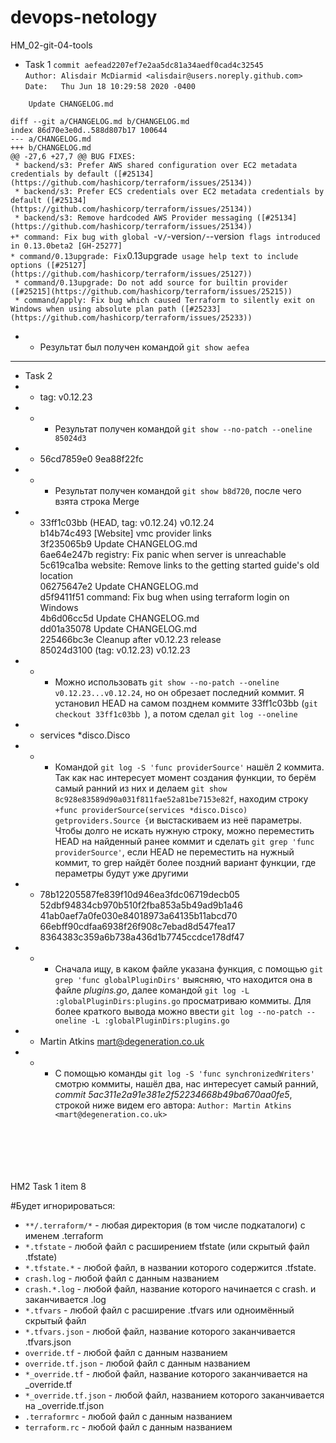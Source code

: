 # devops-netology
HM_02-git-04-tools
- Task 1
`commit aefead2207ef7e2aa5dc81a34aedf0cad4c32545` <br />
`Author: Alisdair McDiarmid <alisdair@users.noreply.github.com>` <br />
`Date:   Thu Jun 18 10:29:58 2020 -0400` <br />

`    Update CHANGELOG.md` <br />

`diff --git a/CHANGELOG.md b/CHANGELOG.md` <br />
`index 86d70e3e0d..588d807b17 100644` <br />
`--- a/CHANGELOG.md` <br />
`+++ b/CHANGELOG.md` <br />
`@@ -27,6 +27,7 @@ BUG FIXES:` <br />
` * backend/s3: Prefer AWS shared configuration over EC2 metadata credentials by default ([#25134](https://github.com/hashicorp/terraform/issues/25134))` <br />
` * backend/s3: Prefer ECS credentials over EC2 metadata credentials by default ([#25134](https://github.com/hashicorp/terraform/issues/25134))` <br />
` * backend/s3: Remove hardcoded AWS Provider messaging ([#25134](https://github.com/hashicorp/terraform/issues/25134))` <br />
`+* command: Fix bug with global `-v`/`-version`/`--version` flags introduced in 0.13.0beta2 [GH-25277]` <br />
` * command/0.13upgrade: Fix `0.13upgrade` usage help text to include options ([#25127](https://github.com/hashicorp/terraform/issues/25127))` <br />
` * command/0.13upgrade: Do not add source for builtin provider ([#25215](https://github.com/hashicorp/terraform/issues/25215))` <br />
` * command/apply: Fix bug which caused Terraform to silently exit on Windows when using absolute plan path ([#25233](https://github.com/hashicorp/terraform/issues/25233))` <br />
- - Результат был получен командой `git show aefea`
---
- Task 2
- - tag: v0.12.23
- - - Результат получен командой `git show --no-patch --oneline 85024d3`
- - 56cd7859e0 9ea88f22fc
- - - Результат получен командой `git show b8d720`, после чего взята строка Merge
- - 33ff1c03bb (HEAD, tag: v0.12.24) v0.12.24 <br />
b14b74c493 [Website] vmc provider links <br />
3f235065b9 Update CHANGELOG.md <br />
6ae64e247b registry: Fix panic when server is unreachable <br />
5c619ca1ba website: Remove links to the getting started guide's old location <br />
06275647e2 Update CHANGELOG.md <br />
d5f9411f51 command: Fix bug when using terraform login on Windows <br />
4b6d06cc5d Update CHANGELOG.md <br />
dd01a35078 Update CHANGELOG.md <br />
225466bc3e Cleanup after v0.12.23 release <br />
85024d3100 (tag: v0.12.23) v0.12.23 <br />
- - - Можно использовать `git show --no-patch --oneline v0.12.23...v0.12.24`, но он обрезает последний коммит. Я установил HEAD на самом позднем коммите 33ff1c03bb (`git checkout 33ff1c03bb `), а потом сделал `git log --oneline`
- - services *disco.Disco
- - - Командой `git log -S 'func providerSource'` нашёл 2 коммита. Так как нас интересует момент создания функции, то берём самый ранний из них и делаем `git show 8c928e83589d90a031f811fae52a81be7153e82f`, находим строку `+func providerSource(services *disco.Disco) getproviders.Source {`и выстаскиваем из неё параметры. Чтобы долго не искать нужную строку, можно переместить HEAD на найденный ранее коммит и сделать `git grep 'func providerSource'`, если HEAD не переместить на нужный коммит, то grep найдёт более поздний вариант функции, где пераметры будут уже другими
- - 78b12205587fe839f10d946ea3fdc06719decb05 <br />
52dbf94834cb970b510f2fba853a5b49ad9b1a46 <br />
41ab0aef7a0fe030e84018973a64135b11abcd70 <br />
66ebff90cdfaa6938f26f908c7ebad8d547fea17 <br />
8364383c359a6b738a436d1b7745ccdce178df47
- - - Сначала ищу, в каком файле указана функция, с помощью `git grep 'func globalPluginDirs'` выясняю, что находится она в файле *plugins.go*, далее командой `git log -L :globalPluginDirs:plugins.go` просматриваю коммиты. Для более краткого вывода можно ввести `git log --no-patch --oneline -L :globalPluginDirs:plugins.go`
- - Martin Atkins <mart@degeneration.co.uk>
- - - С помощью команды `git log -S 'func synchronizedWriters'` смотрю коммиты, нашёл два, нас интересует самый ранний, *commit 5ac311e2a91e381e2f52234668b49ba670aa0fe5*, строкой ниже видем его автора: `Author: Martin Atkins <mart@degeneration.co.uk>`

<br />
<br />
<br />
<br />
<br />
HM2 Task 1 item 8

#Будет игнорироваться:
- `**/.terraform/*` - любая директория (в том числе подкаталоги) с именем .terraform
- `*.tfstate` -  любой файл с расширением tfstate (или скрытый файл .tfstate)
- `*.tfstate.*` - любой файл, в названии которого содержится .tfstate.
- `crash.log` - любой файл с данным названием
- `crash.*.log` - любой файл, название которого начинается с crash. и заканчивается .log
- `*.tfvars` - любой файл с расширение .tfvars или одноимённый скрытый файл
- `*.tfvars.json` - любой файл, название которого заканчивается .tfvars.json
- `override.tf` - любой файл с данным названием
- `override.tf.json` - любой файл с данным названием
- `*_override.tf` - любой файл, название которого заканчивается на _override.tf
- `*_override.tf.json` - любой файл, названием которого заканчивается на _override.tf.json
- `.terraformrc` - любой файл с данным названием 
- `terraform.rc` - любой файл с данным названием

